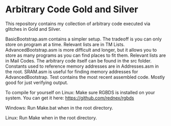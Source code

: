 # Arbitrary Code Gold and Silver
This repository contains my collection of arbitrary code executed via glitches in Gold and Silver.

BasicBootstrap.asm contains a simpler setup. The tradeoff is you can only store on program at a time. Relevant lists are in TM Lists.
AdvancedBootstrap.asm is more difficult and longer, but it allows you to store as many programs as you can find places to fit them. Relevant lists are in Mail Codes.
The arbitrary code itself can be found in the src folder.
Constants used to reference memory addresses are in Addresses.asm in the root.
SRAM.asm is useful for finding memory addresses for AdvancedBootstrap.
Test contains the most recent assembled code. Mostly good for just verifying output.

To compile for yourself on Linux:
Make sure RGBDS is installed on your system. You can get it here:
https://github.com/rednex/rgbds

Windows:
Run Make.bat when in the root directory.

Linux:
Run Make when in the root directory.